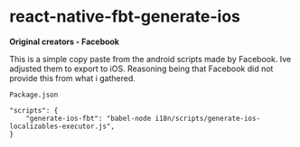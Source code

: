 # react-native-fbt-generate-ios

**Original creators - Facebook**

This is a simple copy paste from the android scripts made by Facebook. Ive adjusted them to export to iOS. Reasoning being that Facebook did not provide this from what i gathered.

`Package.json`

```
"scripts": {
    "generate-ios-fbt": "babel-node i18n/scripts/generate-ios-localizables-executor.js",
}
```

